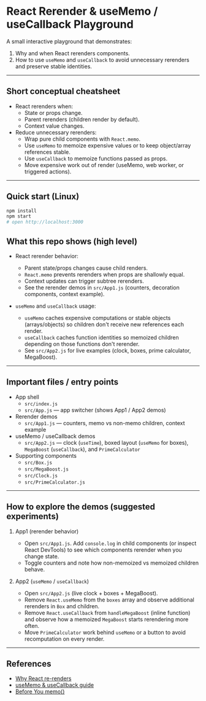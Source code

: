 # React Rerender & useMemo / useCallback Playground

A small interactive playground that demonstrates:
1. Why and when React rerenders components.
2. How to use `useMemo` and `useCallback` to avoid unnecessary rerenders and preserve stable identities.

---

## Short conceptual cheatsheet

- React rerenders when:
  - State or props change.
  - Parent rerenders (children render by default).
  - Context value changes.
- Reduce unnecessary rerenders:
  - Wrap pure child components with `React.memo`.
  - Use `useMemo` to memoize expensive values or to keep object/array references stable.
  - Use `useCallback` to memoize functions passed as props.
  - Move expensive work out of render (useMemo, web worker, or triggered actions).

---

## Quick start (Linux)

```bash
npm install
npm start
# open http://localhost:3000
```

## What this repo shows (high level)

- React rerender behavior:
  - Parent state/props changes cause child renders.
  - `React.memo` prevents rerenders when props are shallowly equal.
  - Context updates can trigger subtree rerenders.
  - See the rerender demos in `src/App1.js` (counters, decoration components, context example).

- `useMemo` and `useCallback` usage:
  - `useMemo` caches expensive computations or stable objects (arrays/objects) so children don't receive new references each render.
  - `useCallback` caches function identities so memoized children depending on those functions don't rerender.
  - See `src/App2.js` for live examples (clock, boxes, prime calculator, MegaBoost).

---

## Important files / entry points

- App shell
  - `src/index.js`
  - `src/App.js` — app switcher (shows App1 / App2 demos)
- Rerender demos
  - `src/App1.js` — counters, memo vs non-memo children, context example
- useMemo / useCallback demos
  - `src/App2.js` — clock (`useTime`), boxed layout (`useMemo` for boxes), `MegaBoost` (`useCallback`), and `PrimeCalculator`
- Supporting components
  - `src/Box.js`
  - `src/MegaBoost.js`
  - `src/Clock.js`
  - `src/PrimeCalculator.js`

---

## How to explore the demos (suggested experiments)

1. App1 (rerender behavior)
   - Open `src/App1.js`. Add `console.log` in child components (or inspect React DevTools) to see which components rerender when you change state.
   - Toggle counters and note how non-memoized vs memoized children behave.

2. App2 (`useMemo` / `useCallback`)
   - Open `src/App2.js` (live clock + boxes + MegaBoost).
   - Remove `React.useMemo` from the `boxes` array and observe additional rerenders in `Box` and children.
   - Remove `React.useCallback` from `handleMegaBoost` (inline function) and observe how a memoized `MegaBoost` starts rerendering more often.
   - Move `PrimeCalculator` work behind `useMemo` or a button to avoid recomputation on every render.

---

## References

- [Why React re-renders](https://www.joshwcomeau.com/react/why-react-re-renders/)
- [useMemo & useCallback guide](https://www.joshwcomeau.com/react/usememo-and)
- [Before You memo()](https://overreacted.io/before-you-memo/)